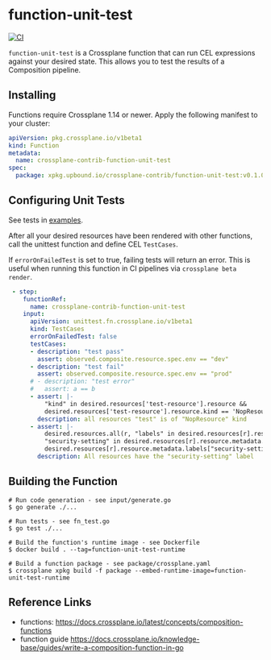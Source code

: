 # function-unit-test

[![CI](https://github.com/crossplane-contrib/function-unit-test/actions/workflows/ci.yml/badge.svg)](https://github.com/crossplane-contrib/function-unit-test/actions/workflows/ci.yml)

`function-unit-test` is a Crossplane function that can run CEL expressions against your desired state.
This allows you to test the results of a Composition pipeline.

## Installing

Functions require Crossplane 1.14 or newer. Apply the following manifest to your cluster:

```yaml
apiVersion: pkg.crossplane.io/v1beta1
kind: Function
metadata:
  name: crossplane-contrib-function-unit-test
spec:
  package: xpkg.upbound.io/crossplane-contrib/function-unit-test:v0.1.0
```

## Configuring Unit Tests

See tests in [examples](examples).

After all your desired resources have been rendered with other functions,
call the unittest function and define CEL `TestCases`.

If `errorOnFailedTest` is set to true, failing tests will return an error. This is
useful when running this function in CI pipelines via `crossplane beta render`.

```yaml
 - step:
    functionRef:
      name: crossplane-contrib-function-unit-test
    input:
      apiVersion: unittest.fn.crossplane.io/v1beta1
      kind: TestCases
      errorOnFailedTest: false
      testCases:
      - description: "test pass"
        assert: observed.composite.resource.spec.env == "dev"
      - description: "test fail"
        assert: observed.composite.resource.spec.env == "prod"
      # - description: "test error"
      #   assert: a == b
      - assert: |-
          "kind" in desired.resources['test-resource'].resource &&
          desired.resources['test-resource'].resource.kind == 'NopResource'
        description: all resources "test" is of "NopResource" kind
      - assert: |- 
          desired.resources.all(r, "labels" in desired.resources[r].resource.metadata && 
          "security-setting" in desired.resources[r].resource.metadata.labels &&
          desired.resources[r].resource.metadata.labels["security-setting"] == "true")
        description: All resources have the "security-setting" label
```

## Building the Function

```shell
# Run code generation - see input/generate.go
$ go generate ./...

# Run tests - see fn_test.go
$ go test ./...

# Build the function's runtime image - see Dockerfile
$ docker build . --tag=function-unit-test-runtime

# Build a function package - see package/crossplane.yaml
$ crossplane xpkg build -f package --embed-runtime-image=function-unit-test-runtime
```

## Reference Links

- functions: <https://docs.crossplane.io/latest/concepts/composition-functions>
- function guide <https://docs.crossplane.io/knowledge-base/guides/write-a-composition-function-in-go>
